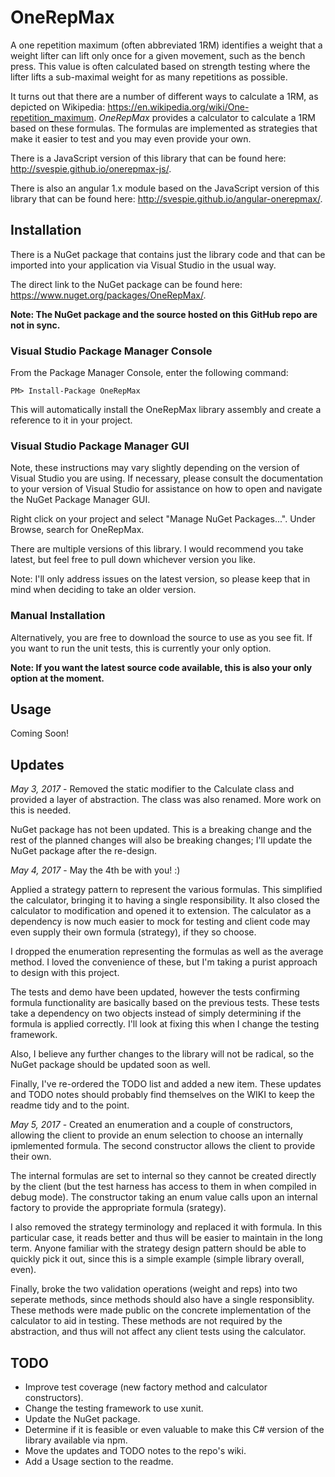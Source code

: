 # OneRepMax
A one repetition maximum (often abbreviated 1RM) identifies a weight that a weight lifter can lift only once for a given movement, such as the bench press. This value is often calculated based on strength testing where the lifter lifts a sub-maximal weight for as many repetitions as possible.

It turns out that there are a number of different ways to calculate a 1RM, as depicted on Wikipedia: https://en.wikipedia.org/wiki/One-repetition_maximum. *OneRepMax* provides a calculator to calculate a 1RM based on these formulas. The formulas are implemented as strategies that make it easier to test and you may even provide your own.

There is a JavaScript version of this library that can be found here: http://svespie.github.io/onerepmax-js/.

There is also an angular 1.x module based on the JavaScript version of this library that can be found here: http://svespie.github.io/angular-onerepmax/.

## Installation
There is a NuGet package that contains just the library code and that can be imported into your application via Visual Studio in the usual way. 

The direct link to the NuGet package can be found here: https://www.nuget.org/packages/OneRepMax/.

**Note: The NuGet package and the source hosted on this GitHub repo are not in sync.**


### Visual Studio Package Manager Console
From the Package Manager Console, enter the following command: 

```
PM> Install-Package OneRepMax
```

This will automatically install the OneRepMax library assembly and create a reference to it in your project.


### Visual Studio Package Manager GUI
Note, these instructions may vary slightly depending on the version of Visual Studio you are using. If necessary, please consult the documentation to your version of Visual Studio for assistance on how to open and navigate the NuGet Package Manager GUI.

Right click on your project and select "Manage NuGet Packages...". Under Browse, search for OneRepMax.

There are multiple versions of this library. I would recommend you take latest, but feel free to pull down whichever version you like.

Note: I'll only address issues on the latest version, so please keep that in mind when deciding to take an older version.


### Manual Installation
Alternatively, you are free to download the source to use as you see fit. If you want to run the unit tests, this is currently your only option.

**Note: If you want the latest source code available, this is also your only option at the moment.**


## Usage
Coming Soon!

## Updates
*May 3, 2017* - Removed the static modifier to the Calculate class and provided a layer of abstraction. The class was also renamed. More work on this is needed.

NuGet package has not been updated. This is a breaking change and the rest of the planned changes will also be breaking changes; I'll update the NuGet package after the re-design.

*May 4, 2017* - May the 4th be with you! :)

Applied a strategy pattern to represent the various formulas. This simplified the calculator, bringing it to having a single responsibility. It also closed the calculator to modification and opened it to extension. The calculator as a dependency is now much easier to mock for testing and client code may even supply their own formula (strategy), if they so choose.

I dropped the enumeration representing the formulas as well as the average method. I loved the convenience of these, but I'm taking a purist approach to design with this project.

The tests and demo have been updated, however the tests confirming formula functionality are basically based on the previous tests. These tests take a dependency on two objects instead of simply determining if the formula is applied correctly. I'll look at fixing this when I change the testing framework.

Also, I believe any further changes to the library will not be radical, so the NuGet package should be updated soon as well.

Finally, I've re-ordered the TODO list and added a new item. These updates and TODO notes should probably find themselves on the WIKI to keep the readme tidy and to the point.

*May 5, 2017* - Created an enumeration and a couple of constructors, allowing the client to provide an enum selection to choose an internally ipmlemented formula. The second constructor allows the client to provide their own.

The internal formulas are set to internal so they cannot be created directly by the client (but the test harness has access to them in when compiled in debug mode). The constructor taking an enum value calls upon an internal factory to provide the appropriate formula (srategy).

I also removed the strategy terminology and replaced it with formula. In this particular case, it reads better and thus will be easier to maintain in the long term. Anyone familiar with the strategy design pattern should be able to quickly pick it out, since this is a simple example (simple library overall, even).

Finally, broke the two validation operations (weight and reps) into two seperate methods, since methods should also have a single responsiblity. These methods were made public on the concrete implementation of the calculator to aid in testing. These methods are not required by the abstraction, and thus will not affect any client tests using the calculator.


## TODO
* Improve test coverage (new factory method and calculator constructors).
* Change the testing framework to use xunit.
* Update the NuGet package.
* Determine if it is feasible or even valuable to make this C# version of the library available via npm.
* Move the updates and TODO notes to the repo's wiki.
* Add a Usage section to the readme.
